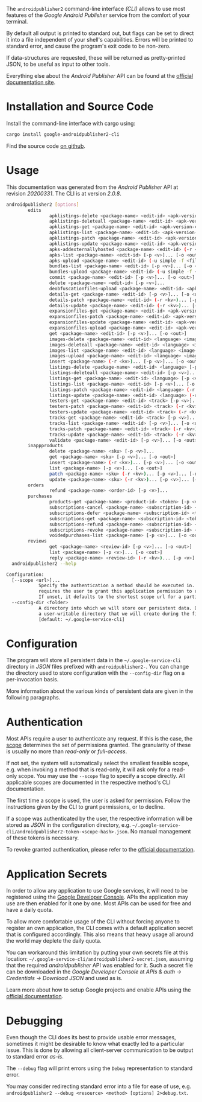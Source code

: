 <!---
DO NOT EDIT !
This file was generated automatically from 'src/mako/cli/README.md.mako'
DO NOT EDIT !
-->
The `androidpublisher2` command-line interface *(CLI)* allows to use most features of the *Google Android Publisher* service from the comfort of your terminal.

By default all output is printed to standard out, but flags can be set to direct it into a file independent of your shell's
capabilities. Errors will be printed to standard error, and cause the program's exit code to be non-zero.

If data-structures are requested, these will be returned as pretty-printed JSON, to be useful as input to other tools.

Everything else about the *Android Publisher* API can be found at the
[official documentation site](https://developers.google.com/android-publisher).

# Installation and Source Code

Install the command-line interface with cargo using:

```bash
cargo install google-androidpublisher2-cli
```

Find the source code [on github](https://github.com/Byron/google-apis-rs/tree/main/gen/androidpublisher2-cli).

# Usage

This documentation was generated from the *Android Publisher* API at revision *20200331*. The CLI is at version *2.0.8*.

```bash
androidpublisher2 [options]
        edits
                apklistings-delete <package-name> <edit-id> <apk-version-code> <language> [-p <v>]...
                apklistings-deleteall <package-name> <edit-id> <apk-version-code> [-p <v>]...
                apklistings-get <package-name> <edit-id> <apk-version-code> <language> [-p <v>]... [-o <out>]
                apklistings-list <package-name> <edit-id> <apk-version-code> [-p <v>]... [-o <out>]
                apklistings-patch <package-name> <edit-id> <apk-version-code> <language> (-r <kv>)... [-p <v>]... [-o <out>]
                apklistings-update <package-name> <edit-id> <apk-version-code> <language> (-r <kv>)... [-p <v>]... [-o <out>]
                apks-addexternallyhosted <package-name> <edit-id> (-r <kv>)... [-p <v>]... [-o <out>]
                apks-list <package-name> <edit-id> [-p <v>]... [-o <out>]
                apks-upload <package-name> <edit-id> (-u simple -f <file> [-m <mime>]) [-p <v>]... [-o <out>]
                bundles-list <package-name> <edit-id> [-p <v>]... [-o <out>]
                bundles-upload <package-name> <edit-id> (-u simple -f <file> [-m <mime>]) [-p <v>]... [-o <out>]
                commit <package-name> <edit-id> [-p <v>]... [-o <out>]
                delete <package-name> <edit-id> [-p <v>]...
                deobfuscationfiles-upload <package-name> <edit-id> <apk-version-code> <deobfuscation-file-type> (-u simple -f <file> [-m <mime>]) [-p <v>]... [-o <out>]
                details-get <package-name> <edit-id> [-p <v>]... [-o <out>]
                details-patch <package-name> <edit-id> (-r <kv>)... [-p <v>]... [-o <out>]
                details-update <package-name> <edit-id> (-r <kv>)... [-p <v>]... [-o <out>]
                expansionfiles-get <package-name> <edit-id> <apk-version-code> <expansion-file-type> [-p <v>]... [-o <out>]
                expansionfiles-patch <package-name> <edit-id> <apk-version-code> <expansion-file-type> (-r <kv>)... [-p <v>]... [-o <out>]
                expansionfiles-update <package-name> <edit-id> <apk-version-code> <expansion-file-type> (-r <kv>)... [-p <v>]... [-o <out>]
                expansionfiles-upload <package-name> <edit-id> <apk-version-code> <expansion-file-type> (-u simple -f <file> [-m <mime>]) [-p <v>]... [-o <out>]
                get <package-name> <edit-id> [-p <v>]... [-o <out>]
                images-delete <package-name> <edit-id> <language> <image-type> <image-id> [-p <v>]...
                images-deleteall <package-name> <edit-id> <language> <image-type> [-p <v>]... [-o <out>]
                images-list <package-name> <edit-id> <language> <image-type> [-p <v>]... [-o <out>]
                images-upload <package-name> <edit-id> <language> <image-type> (-u simple -f <file> [-m <mime>]) [-p <v>]... [-o <out>]
                insert <package-name> (-r <kv>)... [-p <v>]... [-o <out>]
                listings-delete <package-name> <edit-id> <language> [-p <v>]...
                listings-deleteall <package-name> <edit-id> [-p <v>]...
                listings-get <package-name> <edit-id> <language> [-p <v>]... [-o <out>]
                listings-list <package-name> <edit-id> [-p <v>]... [-o <out>]
                listings-patch <package-name> <edit-id> <language> (-r <kv>)... [-p <v>]... [-o <out>]
                listings-update <package-name> <edit-id> <language> (-r <kv>)... [-p <v>]... [-o <out>]
                testers-get <package-name> <edit-id> <track> [-p <v>]... [-o <out>]
                testers-patch <package-name> <edit-id> <track> (-r <kv>)... [-p <v>]... [-o <out>]
                testers-update <package-name> <edit-id> <track> (-r <kv>)... [-p <v>]... [-o <out>]
                tracks-get <package-name> <edit-id> <track> [-p <v>]... [-o <out>]
                tracks-list <package-name> <edit-id> [-p <v>]... [-o <out>]
                tracks-patch <package-name> <edit-id> <track> (-r <kv>)... [-p <v>]... [-o <out>]
                tracks-update <package-name> <edit-id> <track> (-r <kv>)... [-p <v>]... [-o <out>]
                validate <package-name> <edit-id> [-p <v>]... [-o <out>]
        inappproducts
                delete <package-name> <sku> [-p <v>]...
                get <package-name> <sku> [-p <v>]... [-o <out>]
                insert <package-name> (-r <kv>)... [-p <v>]... [-o <out>]
                list <package-name> [-p <v>]... [-o <out>]
                patch <package-name> <sku> (-r <kv>)... [-p <v>]... [-o <out>]
                update <package-name> <sku> (-r <kv>)... [-p <v>]... [-o <out>]
        orders
                refund <package-name> <order-id> [-p <v>]...
        purchases
                products-get <package-name> <product-id> <token> [-p <v>]... [-o <out>]
                subscriptions-cancel <package-name> <subscription-id> <token> [-p <v>]...
                subscriptions-defer <package-name> <subscription-id> <token> (-r <kv>)... [-p <v>]... [-o <out>]
                subscriptions-get <package-name> <subscription-id> <token> [-p <v>]... [-o <out>]
                subscriptions-refund <package-name> <subscription-id> <token> [-p <v>]...
                subscriptions-revoke <package-name> <subscription-id> <token> [-p <v>]...
                voidedpurchases-list <package-name> [-p <v>]... [-o <out>]
        reviews
                get <package-name> <review-id> [-p <v>]... [-o <out>]
                list <package-name> [-p <v>]... [-o <out>]
                reply <package-name> <review-id> (-r <kv>)... [-p <v>]... [-o <out>]
  androidpublisher2 --help

Configuration:
  [--scope <url>]...
            Specify the authentication a method should be executed in. Each scope
            requires the user to grant this application permission to use it.
            If unset, it defaults to the shortest scope url for a particular method.
  --config-dir <folder>
            A directory into which we will store our persistent data. Defaults to
            a user-writable directory that we will create during the first invocation.
            [default: ~/.google-service-cli]

```

# Configuration

The program will store all persistent data in the `~/.google-service-cli` directory in *JSON* files prefixed with `androidpublisher2-`.  You can change the directory used to store configuration with the `--config-dir` flag on a per-invocation basis.

More information about the various kinds of persistent data are given in the following paragraphs.

# Authentication

Most APIs require a user to authenticate any request. If this is the case, the [scope][scopes] determines the 
set of permissions granted. The granularity of these is usually no more than *read-only* or *full-access*.

If not set, the system will automatically select the smallest feasible scope, e.g. when invoking a
method that is read-only, it will ask only for a read-only scope. 
You may use the `--scope` flag to specify a scope directly. 
All applicable scopes are documented in the respective method's CLI documentation.

The first time a scope is used, the user is asked for permission. Follow the instructions given 
by the CLI to grant permissions, or to decline.

If a scope was authenticated by the user, the respective information will be stored as *JSON* in the configuration
directory, e.g. `~/.google-service-cli/androidpublisher2-token-<scope-hash>.json`. No manual management of these tokens
is necessary.

To revoke granted authentication, please refer to the [official documentation][revoke-access].

# Application Secrets

In order to allow any application to use Google services, it will need to be registered using the 
[Google Developer Console][google-dev-console]. APIs the application may use are then enabled for it
one by one. Most APIs can be used for free and have a daily quota.

To allow more comfortable usage of the CLI without forcing anyone to register an own application, the CLI
comes with a default application secret that is configured accordingly. This also means that heavy usage
all around the world may deplete the daily quota.

You can workaround this limitation by putting your own secrets file at this location: 
`~/.google-service-cli/androidpublisher2-secret.json`, assuming that the required *androidpublisher* API 
was enabled for it. Such a secret file can be downloaded in the *Google Developer Console* at 
*APIs & auth -> Credentials -> Download JSON* and used as is.

Learn more about how to setup Google projects and enable APIs using the [official documentation][google-project-new].


# Debugging

Even though the CLI does its best to provide usable error messages, sometimes it might be desirable to know
what exactly led to a particular issue. This is done by allowing all client-server communication to be 
output to standard error *as-is*.

The `--debug` flag will print errors using the `Debug` representation to standard error.

You may consider redirecting standard error into a file for ease of use, e.g. `androidpublisher2 --debug <resource> <method> [options] 2>debug.txt`.


[scopes]: https://developers.google.com/+/api/oauth#scopes
[revoke-access]: http://webapps.stackexchange.com/a/30849
[google-dev-console]: https://console.developers.google.com/
[google-project-new]: https://developers.google.com/console/help/new/